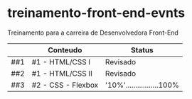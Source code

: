 # treinamento-front-end-evnts
Treinamento para a carreira de Desenvolvedora Front-End

|                |**Conteudo**                   |**Status**                   |
|----------------|-------------------------------|-----------------------------|
|##1             |#1 - HTML/CSS I                |Revisado                     |
|##2             |#1 - HTML/CSS II               |Revisado                     |
|##3             |#2 - CSS - Flexbox             |'10%'.................100%   |
